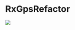 # RxGpsRefactor

[![](https://jitpack.io/v/heshamawedOnMarkets/RxGpsRefactor.svg)](https://jitpack.io/#heshamawedOnMarkets/RxGpsRefactor)
